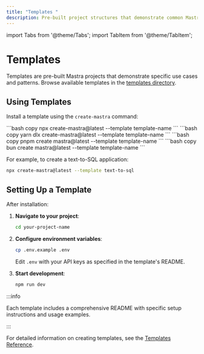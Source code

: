 ```yaml
---
title: "Templates "
description: Pre-built project structures that demonstrate common Mastra use cases and patterns
---
```


import Tabs from '@theme/Tabs';
import TabItem from '@theme/TabItem';

# Templates

Templates are pre-built Mastra projects that demonstrate specific use cases and patterns. Browse available templates in the [templates directory](https://mastra.ai/templates).

## Using Templates

Install a template using the `create-mastra` command:

<Tabs groupId="package-manager">
  <TabItem value="npx" label="npx" default>
    ```bash copy
    npx create-mastra@latest --template template-name
    ```
  </TabItem>
  <TabItem value="yarn" label="yarn">
    ```bash copy
    yarn dlx create-mastra@latest --template template-name
    ```
  </TabItem>
  <TabItem value="pnpm" label="pnpm">
    ```bash copy
    pnpm create mastra@latest --template template-name
    ```
  </TabItem>
  <TabItem value="bun" label="bun">
    ```bash copy
    bun create mastra@latest --template template-name
    ```
  </TabItem>
</Tabs>

For example, to create a text-to-SQL application:

```bash copy
npx create-mastra@latest --template text-to-sql
```

## Setting Up a Template

After installation:

1. **Navigate to your project**:
   ```bash copy
   cd your-project-name
   ```

2. **Configure environment variables**:
   ```bash copy
   cp .env.example .env
   ```
   Edit `.env` with your API keys as specified in the template's README.

3. **Start development**:
   ```bash copy
   npm run dev
   ```

:::info

  Each template includes a comprehensive README with specific setup instructions and usage examples.

:::

For detailed information on creating templates, see the [Templates Reference](/reference/templates).

